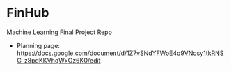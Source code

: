 # FinHub


Machine Learning Final Project Repo
- Planning page: https://docs.google.com/document/d/1Z7vSNdYFWoE4q9VNosy1tkRNSG_z8pdKKVhqWxOz6K0/edit
